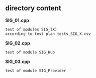## directory content

**SIG_01.cpp**
```
test of modules SIG_(X)
according to test plan tests_SIG_X.csv
```

**SIG_02.cpp**
```
test of module SIG_Hub
```

**SIG_03.cpp**
```
test of module SIG_Provider
```
